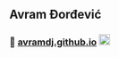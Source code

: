 ## Avram Đorđević
### 👋 [avramdj.github.io](https://avramdj.github.io) [<img src="https://pngimg.com/uploads/linkedIn/linkedIn_PNG38.png" width=20px/>](https://www.linkedin.com/in/avram-djordjevic)
